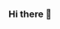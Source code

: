 ### Hi there 👋

<!--
**jordandecorte/jordandecorte** is a ✨ _special_ ✨ repository because its `README.md` (this file) appears on your GitHub profile.

- Nice to meet you, I’m Jordan
- I’m interested in engineering
- I’m currently learning C and C++
- I'm originally from kalihi, hawaii
- I'm a sophomore in computer engineering
- I chose my major because I want better career opportunities
- A fun fact about me is: I enjoy watching anime
- What do I want to learn from EE 205? Learn C/C++ and become a more dependable coder
- A book or movie I'd recommend is: Spirited Away
